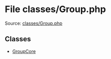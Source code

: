 File classes/Group.php
=========

Source: [classes/Group.php](https://github.com/PrestaShop/PrestaShop/blob/1.5.4.1/classes/Group.php)


Classes
-------

* [GroupCore](class.GroupCore.md)

